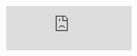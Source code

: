 <iframe
    title="Discord user embed"
    width="340"
    height=120
    frameborder="0"
    sandbox="allow-scripts"
    src="https://widgets.vendicated.dev/user?id=650805815623680030&theme=dark&banner=true&full-banner=false&rounded-corners=true&discord-icon=false&badges=true&guess-nitro=true&"
></iframe>

